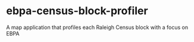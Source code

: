 # ebpa-census-block-profiler
A map application that profiles each Raleigh Census block with a focus on EBPA
